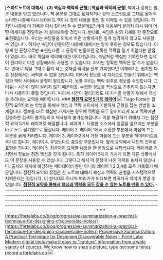 [**스마트노트에 대해서 - (3) 핵심과 맥락의 균형**]
[**핵심과 맥락의 균형**]
책이나 강의는 많은 내용을 담고 있습니다. 책 본문을 그대로 옮겨적거나 강의 스크립트를 그대로 옮겨적는다면 나중에 다시 보더라도 책이나 강의 내용을 훨씬 잘 이해할 수 있을 것입니다. 하지만 나중에 이 기록을 다시 찾아서 쓸 수 있을까요? 아마 처음부터 끝까지 다시 읽어 어떤 메세지를 전달하는 지 살펴봐야할 것입니다. 반대로, 속담은 삶의 지혜를 한 문장으로 표현했습니다. 우리는 속담들을 외워서 어떤 상황에서든 깊게 생각하지 않고도 사용할 수 있습니다. 하지만 속담이 만들어진 내용에 대해서는 알지 못하는 경우도 많습니다. 이렇게 한 문장으로만 표현한다면 그 문장이 만들어진 정확한 맥락을 알기 어렵다는 단점이 있습니다. 바로 핵심과 맥락에 대한 이야기입니다. 속담처럼 핵심만 기록한다면 검색이 편리하고 다른 상황에서도 사용할 수 있습니다. 하지만 정확한 맥락은 알 수가 없습니다. 반대로 책을 그대로 옮겨 적는 것처럼 맥락을 전부 기록한다면 이해하기는 쉽지만 다른 상황에서는 써먹을 수 없을 것입니다. 따라서 정보를 내 지식으로 만들기 위해서는 핵심과 맥락 사이에서 균형이 필요합니다. 보통 우리는 맥락 위주로 정보를 수집합니다. 그 이유는 시간이 많이 걸리지 않기 때문이죠. 수집한 정보를 핵심으로 간추리지 않는다면 다시 사용하지 못할 것입니다. 따라서 시간이 걸리더라도 내 지식을 만들기 위해서 핵심을 추려내는 요약을 해야합니다. ### [**점진적 요약 5개의 레이어**](#%EC%A-%--%EC%A-%--%EC%A-%--%--%EC%-A%--%EC%--%BD%---%EA%B-%-C%EC%-D%--%--%EB%A-%--%EC%-D%B-%EC%--%B-) ![](https://blog.kakaocdn.net/dn/cRb5JS/btrwn5CIqac/wJjRv1qU860xrEg7EW9xqK/img.png) Tiago Forte는 점진적 요약이라는 방법을 통해서 핵심과 맥락 사이에서 기발하게 균형을 잡는 방법을 소개합니다. 정보를 바로 핵심만 가져가는 경우에 맥락을 모두 잃어버리게 되고 맥락에만 집중하면 검색이 불가능하고 재사용이 불가능해집니다. 이를 해결하기 위해서 그는 점진적 요약 5개의 레이어로 해결합니다. 레이어 1. 다양한 소스에서 영감을 일으키는 부분을 바로 노트 필기앱으로 옮깁니다. 레이어 2. 레이어 1에서 수집한 부분에서 마음에 드는 부분을 굵게 처리합니다. 레이어 3. 레이어2에서 가장 마음에 드는 부분을 하이라이트를 추가로 합니다. 레이어 4. 무엇보다도 중요한 부분입니다. 짧게 요약해서 나만의 언어로 표현을 합니다. 레이어 5. 지금까지 요약한 내용을 한 문장으로 나타냅니다. 레이어를 거치면서 정보는 점점 핵심을 갖게 됩니다. 특히 레이어 5까지 거치게 되면 다른 상황에서도 이 문장을 사용할 수 있습니다. 그렇다고 해서 이 문장이 나온 맥락을 놓치지 않습니다. 출처와 저자에 해당하는 메타데이터 뿐만 아니라 레이어 1,2,3,4를 모두 기록했기 때문입니다. 점진적 요약의 장점은 한 노트에 대해서 핵심과 맥락의 균형을 시스템적으로 지켜준다는 점입니다. 이 방식대로 하나씩 따라가게 되다보면 차곡차곡 지식이 쌓일 수 있습니다. [**점진적 요약을 통해서 핵심과 맥락을 모두 잡을 수 있는 노트를 만들 수 있다.**](#%EC%A-%--%EC%A-%--%EC%A-%--%--%EC%-A%--%EC%--%BD%EC%-D%--%--%ED%--%B-%ED%--%B-%EC%--%-C%--%ED%--%B-%EC%-B%AC%EA%B-%BC%--%EB%A-%A-%EB%-D%BD%EC%-D%--%--%EB%AA%A-%EB%--%--%--%EC%-E%A-%EC%-D%--%--%EC%--%--%--%EC%-E%--%EB%-A%--%--%EB%--%B-%ED%-A%B-%EB%A-%BC%--%EB%A-%-C%EB%--%A-%--%EC%--%--%--%EC%-E%--%EB%-B%A--) ----------------------------------------------------------------------------------------------------------------------------------------------------------------------------------------------------------------------------------------------------------------------------------------------------------------------------------------------------------------------- * * * [https://fortelabs.co/blog/progressive-summarization-a-practical-technique-for-designing-discoverable-notes/](https://fortelabs.co/blog/progressive-summarization-a-practical-technique-for-designing-discoverable-notes/) [ Progressive Summarization: A Practical Technique for Designing Discoverable Notes - Forte Labs Modern digital tools make it easy to “capture” information from a wide variety of sources. We know how to snap a picture, type out some notes, record a fortelabs.co ](https://fortelabs.co/blog/progressive-summarization-a-practical-technique-for-designing-discoverable-notes/)![](https://scrap.kakaocdn.net/dn/7Q8pa/hyNKamE7FU/Pzq3G7YVKWDEFtV5SbTm2K/img.jpg?width=704&height=282&face=0_0_704_282)